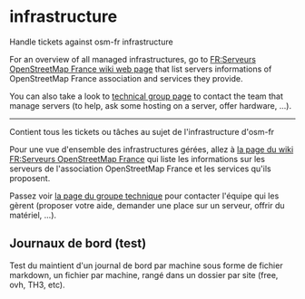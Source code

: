 # infrastructure

Handle tickets against osm-fr infrastructure


For an overview of all managed infrastructures, go to [FR:Serveurs OpenStreetMap France wiki web page](https://wiki.openstreetmap.org/wiki/FR:Serveurs_OpenStreetMap_France) that list servers informations of OpenStreetMap France association and services they provide.

You can also take a look to [technical group page](https://wiki.openstreetmap.org/wiki/WikiProject_France/OSM-FR/Groupes_de_travail/Technique) to contact the team that manage servers (to help, ask some hosting on a server, offer hardware, ...).

---

Contient tous les tickets ou tâches au sujet de l'infrastructure d'osm-fr


Pour une vue d'ensemble des infrastructures gérées, allez à [la page du wiki FR:Serveurs OpenStreetMap France](https://wiki.openstreetmap.org/wiki/FR:Serveurs_OpenStreetMap_France) qui liste les informations sur les serveurs de l'association OpenStreetMap France et les services qu'ils proposent.

Passez voir [la page du groupe technique](https://wiki.openstreetmap.org/wiki/WikiProject_France/OSM-FR/Groupes_de_travail/Technique) pour contacter l'équipe qui les gèrent (proposer votre aide, demander une place sur un serveur, offrir du matériel, ...).

## Journaux de bord (test)

Test du maintient d'un journal de bord par machine sous forme de fichier markdown, un fichier par machine, rangé dans un dossier par site (free, ovh, TH3, etc).
